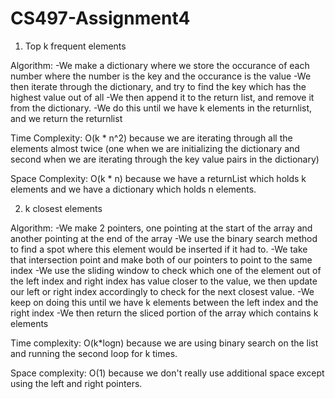 # CS497-Assignment4

1. Top k frequent elements

Algorithm:
-We make a dictionary where we store the occurance of each number where the number is the key and the occurance is the value
-We then iterate through the dictionary, and try to find the key which has the highest value out of all
-We then append it to the return list, and remove it from the dictionary.
-We do this until we have k elements in the returnlist, and we return the returnlist

Time Complexity: O(k \* n^2) because we are iterating through all the elements almost twice (one when we are initializing the dictionary and second when we are iterating through the key value pairs in the dictionary)

Space Complexity: O(k \* n) because we have a returnList which holds k elements and we have a dictionary which holds n elements.

2. k closest elements

Algorithm:
-We make 2 pointers, one pointing at the start of the array and another pointing at the end of the array
-We use the binary search method to find a spot where this element would be inserted if it had to.
-We take that intersection point and make both of our pointers to point to the same index
-We use the sliding window to check which one of the element out of the left index and right index has value closer to the value, we then update our left or right index accordingly to check for the next closest value.
-We keep on doing this until we have k elements between the left index and the right index
-We then return the sliced portion of the array which contains k elements

Time complexity: O(k\*logn) because we are using binary search on the list and running the second loop for k times.

Space complexity: O(1) because we don't really use additional space except using the left and right pointers.
